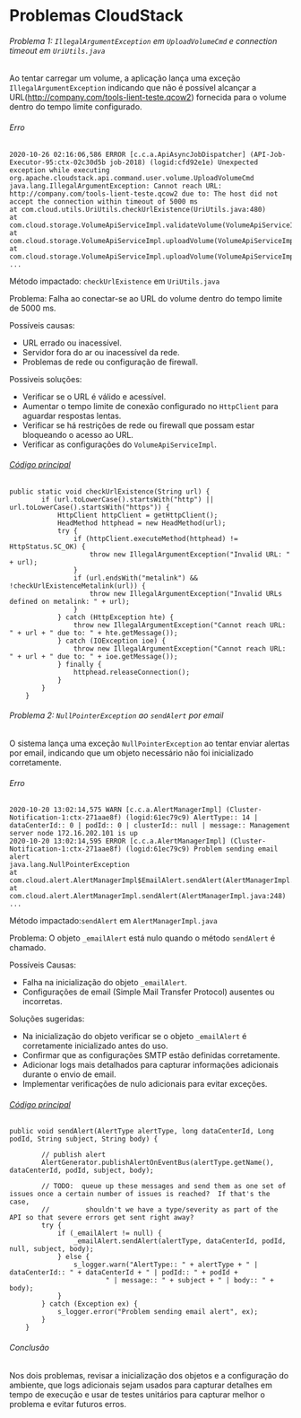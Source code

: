 # Problemas CloudStack

###### Problema 1: `IllegalArgumentException` em `UploadVolumeCmd` e connection timeout em `UriUtils.java`
Ao tentar carregar um volume, a aplicação lança uma exceção `IllegalArgumentException` indicando que não é possível alcançar a URL(http://company.com/tools-lient-teste.qcow2) fornecida para o volume dentro do tempo limite configurado.

###### Erro
```
2020-10-26 02:16:06,586 ERROR [c.c.a.ApiAsyncJobDispatcher] (API-Job-Executor-95:ctx-02c30d5b job-2018) (logid:cfd92e1e) Unexpected exception while executing org.apache.cloudstack.api.command.user.volume.UploadVolumeCmd
java.lang.IllegalArgumentException: Cannot reach URL: http://company.com/tools-lient-teste.qcow2 due to: The host did not accept the connection within timeout of 5000 ms
at com.cloud.utils.UriUtils.checkUrlExistence(UriUtils.java:480)
at com.cloud.storage.VolumeApiServiceImpl.validateVolume(VolumeApiServiceImpl.java:420)
at com.cloud.storage.VolumeApiServiceImpl.uploadVolume(VolumeApiServiceImpl.java:304)
at com.cloud.storage.VolumeApiServiceImpl.uploadVolume(VolumeApiServiceImpl.java:184)
...
```

Método impactado: `checkUrlExistence` em `UriUtils.java`

Problema: Falha ao conectar-se ao URL do volume dentro do tempo limite de 5000 ms.

Possíveis causas:
- URL errado ou inacessível.
- Servidor fora do ar ou inacessível da rede.
- Problemas de rede ou configuração de firewall.

Possiveis soluções:

- Verificar se o URL é válido e acessível.
- Aumentar o tempo limite de conexão configurado no `HttpClient` para aguardar respostas lentas.
- Verificar se há restrições de rede ou firewall que possam estar bloqueando o acesso ao URL.
- Verificar as configurações do `VolumeApiServiceImpl`.

######  [Código principal](https://github.com/apache/cloudstack/blob/4.13/utils/src/main/java/com/cloud/utils/UriUtils.java#L466)

```
public static void checkUrlExistence(String url) {
        if (url.toLowerCase().startsWith("http") || url.toLowerCase().startsWith("https")) {
            HttpClient httpClient = getHttpClient();
            HeadMethod httphead = new HeadMethod(url);
            try {
                if (httpClient.executeMethod(httphead) != HttpStatus.SC_OK) {
                    throw new IllegalArgumentException("Invalid URL: " + url);
                }
                if (url.endsWith("metalink") && !checkUrlExistenceMetalink(url)) {
                    throw new IllegalArgumentException("Invalid URLs defined on metalink: " + url);
                }
            } catch (HttpException hte) {
                throw new IllegalArgumentException("Cannot reach URL: " + url + " due to: " + hte.getMessage());
            } catch (IOException ioe) {
                throw new IllegalArgumentException("Cannot reach URL: " + url + " due to: " + ioe.getMessage());
            } finally {
                httphead.releaseConnection();
            }
        }
    }
```

######  Problema 2: `NullPointerException` ao `sendAlert` por email
O sistema lança uma exceção `NullPointerException` ao tentar enviar alertas por email, indicando que um objeto necessário não foi inicializado corretamente.

###### Erro

```
2020-10-20 13:02:14,575 WARN [c.c.a.AlertManagerImpl] (Cluster-Notification-1:ctx-271aae8f) (logid:61ec79c9) AlertType:: 14 | dataCenterId:: 0 | podId:: 0 | clusterId:: null | message:: Management server node 172.16.202.101 is up
2020-10-20 13:02:14,595 ERROR [c.c.a.AlertManagerImpl] (Cluster-Notification-1:ctx-271aae8f) (logid:61ec79c9) Problem sending email alert
java.lang.NullPointerException
at com.cloud.alert.AlertManagerImpl$EmailAlert.sendAlert(AlertManagerImpl.java:790)
at com.cloud.alert.AlertManagerImpl.sendAlert(AlertManagerImpl.java:248)
...
```

Método impactado:`sendAlert` em `AlertManagerImpl.java`

Problema: O objeto `_emailAlert` está nulo quando o método `sendAlert` é chamado.

Possíveis Causas:
  - Falha na inicialização do objeto `_emailAlert`.
  - Configurações de email (Simple Mail Transfer Protocol) ausentes ou incorretas.

Soluções sugeridas:

- Na inicialização do objeto verificar se o objeto `_emailAlert` é corretamente inicializado antes do uso.
- Confirmar que as configurações SMTP estão definidas corretamente.
- Adicionar logs mais detalhados para capturar informações adicionais durante o envio de email.
- Implementar verificações de nulo adicionais para evitar exceções.

###### [Código principal](https://github.com/apache/cloudstack/blob/4.13/server/src/main/java/com/cloud/alert/AlertManagerImpl.java#L746)

``` 
public void sendAlert(AlertType alertType, long dataCenterId, Long podId, String subject, String body) {

        // publish alert
        AlertGenerator.publishAlertOnEventBus(alertType.getName(), dataCenterId, podId, subject, body);

        // TODO:  queue up these messages and send them as one set of issues once a certain number of issues is reached?  If that's the case,
        //         shouldn't we have a type/severity as part of the API so that severe errors get sent right away?
        try {
            if (_emailAlert != null) {
                _emailAlert.sendAlert(alertType, dataCenterId, podId, null, subject, body);
            } else {
                s_logger.warn("AlertType:: " + alertType + " | dataCenterId:: " + dataCenterId + " | podId:: " + podId +
                        " | message:: " + subject + " | body:: " + body);
            }
        } catch (Exception ex) {
            s_logger.error("Problem sending email alert", ex);
        }
    }
```

###### Conclusão

Nos dois problemas, revisar a inicialização dos objetos e a configuração do ambiente, que logs adicionais sejam usados para capturar detalhes em tempo de execução e usar de testes unitários para capturar melhor o problema e evitar futuros erros.
